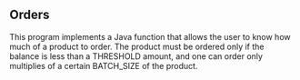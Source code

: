 ## Orders

This program implements a Java function that allows the user to know how much of a product to order.
The product must be ordered only if the balance is less than a THRESHOLD amount, and one can order only multiplies
of a certain BATCH_SIZE of the product.
